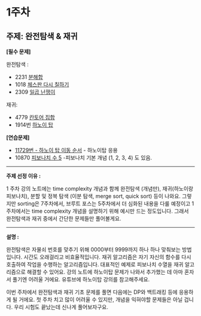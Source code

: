 # 1주차
## 주제: 완전탐색 & 재귀

**[필수 문제]**

완전탐색 :
- 2231 [분해합](https://www.acmicpc.net/problem/2231)
- 1018 [체스판 다시 칠하기](https://www.acmicpc.net/problem/1018)
- 2309 [일곱 난쟁이](https://www.acmicpc.net/problem/2309)

재귀:
- 4779 [칸토어 집합](https://www.acmicpc.net/problem/4779)
- 1914번 [하노이 탑](https://www.acmicpc.net/problem/1914)

**[연습문제]**
- [11729번 - 하노이 탑 이동 순서](https://www.acmicpc.net/problem/11729) - 하노이탑 응용
- 10870 [피보나치 수 5](https://www.acmicpc.net/problem/10870) -피보나치 기본 개념 (1, 2, 3, 4) 도 있음.

---

**주제 선정 이유 :**

1 주차 강의 노트에는 time complexity 개념과 함께 완전탐색 (개념만), 재귀(하노이랑 피보나치), 분할 및 정복 탐색 (이분 탐색, merge sort, quick sort) 등이 나와요. 그렇지만 sorting은 7주차에서, 브루트 포스는 5주차에서 더 심화된 내용을 다룰 예정이고 1주차에서는 time complexity 개념을 설명하기 위해 예시만 드는 정도입니다. 그래서 완전탐색과 재귀 중에서 간단한 문제들만 풀어볼게요.

---

**설명 :**

완전탐색은 자물쇠 번호를 맞추기 위해 0000부터 9999까지 하나 하나 맞춰보는 방법입니다. 시간도 오래걸리고 비효율적입니다. 재귀 알고리즘은 자기 자신의 함수를 다시 호출하여 작업을 수행하는 알고리즘입니다. 대표적인 예제로 피보나치 수열을 재귀 알고리즘으로 해결할 수 있어요. 강의 노트에 하노이탑 문제가 나와서 추가했는 데 아마 혼자서 풀기엔 어려울 거에요. 유튜브에 하노이탑 강의를 참고해주세요. 

이번 주차에서 완전탐색과 재귀 기초 문제를 풀면 다음에는 DP와 백트래킹 등에 응용하게 될 거에요. 첫 주차 치고 많이 어려울 수 있지만, 개념을 익혀야할 문제들은 아닐 겁니다. 우리 시험도 끝났는데 신나게 풀어보자구요.


